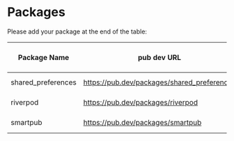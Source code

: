 # Packages

Please add your package at the end of the table:

| Package Name | pub dev URL | Suggested Flutter Gems Category URL for the package (Optional) |
| --- | --- | --- |
| shared_preferences | https://pub.dev/packages/shared_preferences | https://fluttergems.dev/nosql-database/ |
| riverpod | https://pub.dev/packages/riverpod | https://fluttergems.dev/state-management/ |
| smartpub | https://pub.dev/packages/smartpub | https://fluttergems.dev/developer-tools/ |
